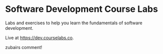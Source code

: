# Software Development Course Labs

Labs and exercises to help you learn the fundamentals of software development.

Live at https://dev.courselabs.co.

zubairs comment!

